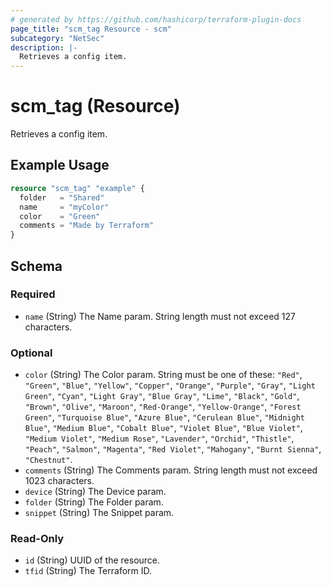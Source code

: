 ```yaml
---
# generated by https://github.com/hashicorp/terraform-plugin-docs
page_title: "scm_tag Resource - scm"
subcategory: "NetSec"
description: |-
  Retrieves a config item.
---
```


# scm_tag (Resource)

Retrieves a config item.

## Example Usage

```terraform
resource "scm_tag" "example" {
  folder   = "Shared"
  name     = "myColor"
  color    = "Green"
  comments = "Made by Terraform"
}
```

<!-- schema generated by tfplugindocs -->
## Schema

### Required

- `name` (String) The Name param. String length must not exceed 127 characters.

### Optional

- `color` (String) The Color param. String must be one of these: `"Red"`, `"Green"`, `"Blue"`, `"Yellow"`, `"Copper"`, `"Orange"`, `"Purple"`, `"Gray"`, `"Light Green"`, `"Cyan"`, `"Light Gray"`, `"Blue Gray"`, `"Lime"`, `"Black"`, `"Gold"`, `"Brown"`, `"Olive"`, `"Maroon"`, `"Red-Orange"`, `"Yellow-Orange"`, `"Forest Green"`, `"Turquoise Blue"`, `"Azure Blue"`, `"Cerulean Blue"`, `"Midnight Blue"`, `"Medium Blue"`, `"Cobalt Blue"`, `"Violet Blue"`, `"Blue Violet"`, `"Medium Violet"`, `"Medium Rose"`, `"Lavender"`, `"Orchid"`, `"Thistle"`, `"Peach"`, `"Salmon"`, `"Magenta"`, `"Red Violet"`, `"Mahogany"`, `"Burnt Sienna"`, `"Chestnut"`.
- `comments` (String) The Comments param. String length must not exceed 1023 characters.
- `device` (String) The Device param.
- `folder` (String) The Folder param.
- `snippet` (String) The Snippet param.

### Read-Only

- `id` (String) UUID of the resource.
- `tfid` (String) The Terraform ID.
